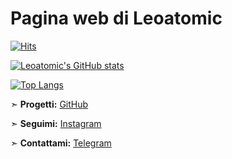 # Pagina web di Leoatomic

[![Hits](https://hits.seeyoufarm.com/api/count/incr/badge.svg?url=https%3A%2F%2Fgithub.com%2Fgjbae1212%2Fhit-counter&count_bg=%23000000&title_bg=%23000000&icon=battle-dot-net.svg&icon_color=%23FF0000&title=Hits&edge_flat=false)](https://github.com/leoatomic)


[![Leoatomic's GitHub stats](https://github-readme-stats.vercel.app/api?username=leoatomic&show_icons=true&bg_color-#000000&title_color=#ff0000&text_color=#ff0000)](https://github.com/anuraghazra/github-readme-stats)

[![Top Langs](https://github-readme-stats.vercel.app/api/top-langs/?username=leoatomic&layout=compact&theme=black)](https://github.com/leoatomic)

➣   **Progetti:** [GitHub](https://github.com/Leoatomic)[](https://github.com/Leoatomic)

➣   **Seguimi:** [Instagram](https://www.instagram.com/Leoatomic)[](https://www.instagram.com/Leoatomic)

➣   **Contattami:** [Telegram](http://t.me/leoatomic)[](https://t.me/Leoatomic)
